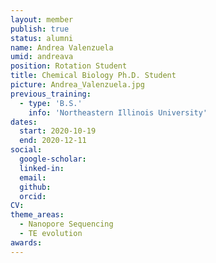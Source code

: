 ```yaml
---
layout: member
publish: true
status: alumni
name: Andrea Valenzuela
umid: andreava
position: Rotation Student
title: Chemical Biology Ph.D. Student
picture: Andrea_Valenzuela.jpg
previous_training:
  - type: 'B.S.'
    info: 'Northeastern Illinois University'
dates:
  start: 2020-10-19
  end: 2020-12-11
social: 
  google-scholar: 
  linked-in: 
  email: 
  github:
  orcid:
CV: 
theme_areas:
  - Nanopore Sequencing
  - TE evolution
awards:
---
```


